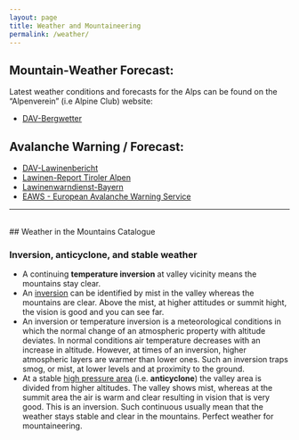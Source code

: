```yaml
---
layout: page
title: Weather and Mountaineering
permalink: /weather/
---
```

## Mountain-Weather Forecast:
Latest weather conditions and forecasts for the Alps can be found on the “Alpenverein” (i.e Alpine Club) website:

- [DAV-Bergwetter](https://www.alpenverein.de/DAV-Services/Bergwetter/Alpen/#2020-07-20|weatherLayer)


## Avalanche Warning / Forecast:
- [DAV-Lawinenbericht](https://www.alpenverein.de/DAV-Services/Lawinen-Lage/)
- [Lawinen-Report Tiroler Alpen](https://lawinen.report/bulletin/latest)
- [Lawinenwarndienst-Bayern](https://www.lawinenwarndienst-bayern.de/res/start_sommer.php)
- [EAWS - European Avalanche Warning Service](https://www.avalanches.org)


---
<br>
## Weather in the Mountains Catalogue

### Inversion, anticyclone, and stable weather
- A continuing **temperature inversion** at valley vicinity means the mountains stay clear.
- An [inversion](https://en.wikipedia.org/wiki/Inversion_(meteorology)) can be identified by mist in the valley whereas the mountains are clear. Above the mist, at higher attitudes or summit hight, the vision is good and you can see far.
- An inversion or temperature inversion is a meteorological conditions in which the normal change of an atmospheric property with altitude deviates. In normal conditions air temperature decreases with an increase in altitude. However, at times of an inversion, higher atmospheric layers are warmer than lower ones. Such an inversion traps smog, or mist, at lower levels and at proximity to the ground.
- At a stable [high pressure area](https://en.wikipedia.org/wiki/Anticyclone) (i.e. **anticyclone**) the valley area is divided from higher altitudes. The valley shows mist, whereas at the summit area the air is warm and clear resulting in vision that is very good. This is an inversion. Such continuous usually mean that the weather stays stable and clear in the mountains. Perfect weather for mountaineering.
